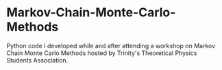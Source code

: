 # Markov-Chain-Monte-Carlo-Methods
Python code I developed while and after attending a workshop on Markov Chain Monte Carlo Methods hosted by Trinity's Theoretical Physics Students Association.
